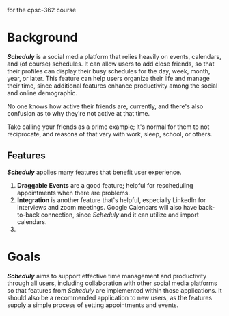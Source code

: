 for the cpsc-362 course

# Background
_**Scheduly**_ is a social media platform that relies heavily on events, calendars, and (of course) schedules. It can allow users to add close friends, so that their profiles can display their busy schedules for the day, week, month, year, or later. This feature can help users organize their life and manage their time, since additional features enhance productivity among the social and online demographic.

No one knows how active their friends are, currently, and there's also confusion as to why they're not active at that time.

Take calling your friends as a prime example; it's normal for them to not reciprocate, and reasons of that vary with work, sleep, school, or others. 

## Features
_**Scheduly**_ applies many features that benefit user experience.
1. **Draggable Events** are a good feature; helpful for rescheduling appointments when there are problems.
2. **Integration** is another feature that's helpful, especially LinkedIn for interviews and zoom meetings. Google Calendars will also have back-to-back connection, since _Scheduly_ and it can utilize and import calendars.
3. 

# Goals
_**Scheduly**_ aims to support effective time management and productivity through all users, including collaboration with other social media platforms so that features from _Scheduly_ are implemented within those applications. It should also be a recommended application to new users, as the features supply a simple process of setting appointments and events.
